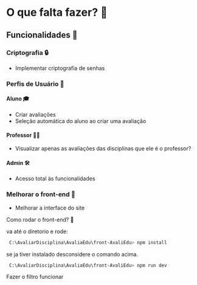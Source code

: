 
# O que falta fazer? 📝

## Funcionalidades 🚀

### Criptografia 🔒
- Implementar criptografia de senhas

### Perfis de Usuário 👥

#### Aluno 🎓
- Criar avaliações
- Seleção automática do aluno ao criar uma avaliação

#### Professor 👩‍🏫
- Visualizar apenas as avaliações das disciplinas que ele é o professor?

#### Admin 🛠️
- Acesso total às funcionalidades

### Melhorar o front-end 🎨
- Melhorar a interface do site

Como rodar o front-end? 🤔

va até o diretorio e rode:

```bash
 C:\AvaliarDisciplina\AvaliaEdu\front-AvaliEdu> npm install
```

se ja tiver instalado desconsidere o comando acima.

```bash
 C:\AvaliarDisciplina\AvaliaEdu\front-AvaliEdu> npm run dev    
```

Fazer o filtro funcionar

